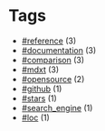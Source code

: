 # Tags


- [#reference](tag-reference.html) (3)
- [#documentation](tag-documentation.html) (3)
- [#comparison](tag-comparison.html) (3)
- [#mdxt](tag-mdxt.html) (3)
- [#opensource](tag-opensource.html) (2)
- [#github](tag-github.html) (1)
- [#stars](tag-stars.html) (1)
- [#search_engine](tag-search_engine.html) (1)
- [#loc](tag-loc.html) (1)